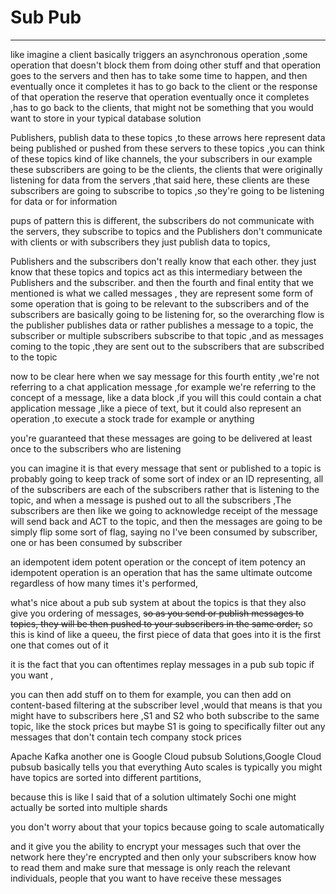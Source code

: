 # Sub Pub



---

like imagine a client basically triggers an asynchronous operation ,some operation that doesn't block them from doing other stuff and that operation goes to the servers and then has to take some time to happen, and then eventually once it completes it has to go back to the client or the response of that operation the reserve that operation eventually once it completes ,has to go back to the clients, that might not be something that you would want to store in your typical database solution



Publishers, publish data to these topics ,to these arrows here represent data being published or pushed from these servers to these topics ,you can think of these topics kind of like channels, the your subscribers in our example these subscribers are going to be the clients, the clients that were originally listening for data from the servers ,that said here, these clients are these subscribers are going to subscribe to topics ,so they're going to be listening for data or for information







pups of pattern this is different, the subscribers do not communicate with the servers, they subscribe to topics and the Publishers don't communicate with clients or with subscribers they just publish data to topics,



Publishers and the subscribers don't really know that each other. they just know that these topics and topics act as this intermediary between the Publishers and the subscriber. and then the fourth and final entity that we mentioned is what we called messages , they are represent some form of some operation that is going to be relevant to the subscribers and of the subscribers are basically going to be listening for, so the overarching flow is the publisher publishes data or rather publishes a message to a topic, the subscriber or multiple subscribers subscribe to that topic ,and as messages coming to the topic ,they are sent out to the subscribers that are subscribed to the topic



now to be clear here when we say message for this fourth entity ,we're not referring to a chat application message ,for example we're referring to the concept of a message, like a data block ,if you will this could contain a chat application message ,like a piece of text, but it could also represent an operation ,to execute a stock trade for example or anything







you're guaranteed that these messages are going to be delivered at least once to the subscribers who are listening





you can imagine it is that every message that sent or published to a topic is probably going to keep track of some sort of index or an ID representing, all of the subscribers are each of the subscribers rather that is listening to the topic, and when a message is pushed out to all the subscribers ,The subscribers are then like we going to acknowledge receipt of the message will send back and ACT to the topic, and then the messages are going to be simply flip some sort of flag, saying no I've been consumed by subscriber, one or has been consumed by subscriber









an idempotent idem potent operation or the concept of item potency an idempotent operation is an operation that has the same ultimate outcome regardless of how many times it's performed,



what's nice about a pub sub system at about the topics is that they also give you ordering of messages, ~~so as you send or publish messages to topics, they will be then pushed to your subscribers in the same order,~~ so this is kind of like a queeu, the first piece of data that goes into it is the first one that comes out of it



it is the fact that you can oftentimes replay messages in a pub sub topic if you want ,





you can then add stuff on to them for example, you can then add on content-based filtering at the subscriber level ,would that means is that you might have to subscribers here ,S1 and S2 who both subscribe to the same topic, like the stock prices but maybe S1 is going to specifically filter out any messages that don't contain tech company stock prices



Apache Kafka another one is Google Cloud pubsub Solutions,Google Cloud pubsub basically tells you that everything Auto scales is typically you might have topics are sorted into different partitions,



because this is like I said that of a solution ultimately Sochi one might actually be sorted into multiple shards



you don't worry about that your topics because going to scale automatically



and it give you the ability to encrypt your messages such that over the network here they're encrypted and then only your subscribers know how to read them and make sure that message is only reach the relevant individuals, people that you want to have receive these messages


